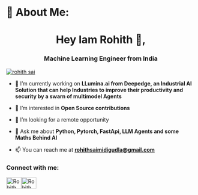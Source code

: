 # 💫 About Me:

<h1 align="center">Hey Iam Rohith 👋,</h1>
<h3 align="center">Machine Learning Engineer from India</h3>

<p align="left"> <a href="https://x.com/teac_tales" target="blank"><img src="https://img.shields.io/twitter/follow/mubashir?logo=twitter&style=for-the-badge" alt="rohith sai" /></a> </p>

- 🔭 I’m currently working on **LLumina.ai from Deepedge,  an Industrial AI Solution that can help Industries to improve their productivity and security by a swarn of multimodel Agents**


- 🌱 I’m interested in  **Open Source contributions**

- 🤝 I’m looking for a remote opportunity

- 💬 Ask me about **Python, Pytorch, FastApi, LLM Agents and some Maths Behind AI**

- 📫 You can reach me at **rohithsaimidigudla@gmail.com**

<h3 align="left">Connect with me:</h3>
<p align="left">
<a href="https://x.com/teach_tales" target="blank"><img align="center" src="https://raw.githubusercontent.com/rahuldkjain/github-profile-readme-generator/master/src/images/icons/Social/twitter.svg" alt="Rohith" height="30" width="40" /></a><a href="https://www.linkedin.com/in/rohithsaimidigudla/" target="blank"><img align="center" src="https://raw.githubusercontent.com/rahuldkjain/github-profile-readme-generator/master/src/images/icons/Social/linked-in-alt.svg" alt="Rohith" height="30" width="40" /></a>
</p>

